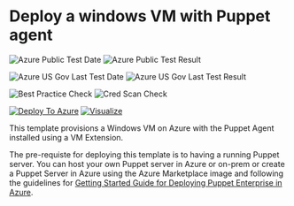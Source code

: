 # Deploy a windows VM with Puppet agent

![Azure Public Test Date](https://azurequickstartsservice.blob.core.windows.net/badges/puppet-agent-windows/PublicLastTestDate.svg)
![Azure Public Test Result](https://azurequickstartsservice.blob.core.windows.net/badges/puppet-agent-windows/PublicDeployment.svg)

![Azure US Gov Last Test Date](https://azurequickstartsservice.blob.core.windows.net/badges/puppet-agent-windows/FairfaxLastTestDate.svg)
![Azure US Gov Last Test Result](https://azurequickstartsservice.blob.core.windows.net/badges/puppet-agent-windows/FairfaxDeployment.svg)

![Best Practice Check](https://azurequickstartsservice.blob.core.windows.net/badges/puppet-agent-windows/BestPracticeResult.svg)
![Cred Scan Check](https://azurequickstartsservice.blob.core.windows.net/badges/puppet-agent-windows/CredScanResult.svg)

[![Deploy To Azure](https://raw.githubusercontent.com/fathym-it/azure-quickstart-templates/master/1-CONTRIBUTION-GUIDE/images/deploytoazure.svg?sanitize=true)](https://portal.azure.com/#create/Microsoft.Template/uri/https%3A%2F%2Fraw.githubusercontent.com%2Ffathym-it%2Fazure-quickstart-templates%2Fmaster%2Fpuppet-agent-windows%2Fazuredeploy.json)
[![Visualize](https://raw.githubusercontent.com/fathym-it/azure-quickstart-templates/master/1-CONTRIBUTION-GUIDE/images/visualizebutton.svg?sanitize=true)](http://armviz.io/#/?load=https%3A%2F%2Fraw.githubusercontent.com%2Ffathym-it%2Fazure-quickstart-templates%2Fmaster%2Fpuppet-agent-windows%2Fazuredeploy.json)

This template provisions a Windows VM on Azure with the Puppet Agent installed using a VM Extension.

The pre-requiste for deploying this template is to having a running Puppet server. You can host your own Puppet server in Azure or on-prem or create a Puppet Server in Azure using the Azure Marketplace image and following the guidelines for [Getting Started Guide for Deploying Puppet Enterprise in Azure](<a href="https://puppet.com/resources/whitepaper/getting-started-deploying-puppet-enterprise-microsoft-azure/" target="_blank">).
